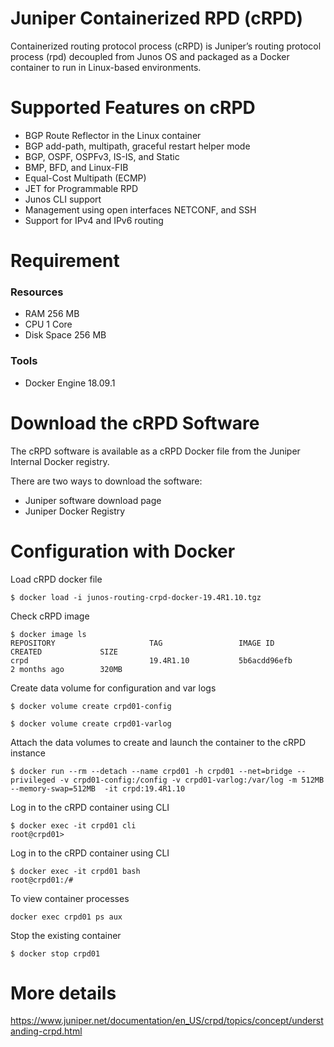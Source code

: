 
# Juniper Containerized RPD (cRPD) 

Containerized routing protocol process (cRPD) is Juniper’s routing protocol process (rpd) decoupled from Junos OS and packaged as a Docker container to run in Linux-based environments.

# Supported Features on cRPD
- BGP Route Reflector in the Linux container
- BGP add-path, multipath, graceful restart helper mode
- BGP, OSPF, OSPFv3, IS-IS, and Static
- BMP, BFD, and Linux-FIB
- Equal-Cost Multipath (ECMP)
- JET for Programmable RPD
- Junos CLI support
- Management using open interfaces NETCONF, and SSH
- Support for IPv4 and IPv6 routing


# Requirement

### Resources
 - RAM 256 MB
 - CPU 1 Core
 - Disk Space 256 MB

### Tools
 - Docker Engine 18.09.1


# Download the cRPD Software

The cRPD software is available as a cRPD Docker file from the Juniper Internal Docker registry.

There are two ways to download the software:

- Juniper software download page
- Juniper Docker Registry

# Configuration with Docker 

Load cRPD docker file 

```
$ docker load -i junos-routing-crpd-docker-19.4R1.10.tgz
```

Check cRPD image 

```
$ docker image ls
REPOSITORY                     TAG                 IMAGE ID            CREATED             SIZE
crpd                           19.4R1.10           5b6acdd96efb        2 months ago        320MB
```

Create data volume for configuration and var logs

```
$ docker volume create crpd01-config

$ docker volume create crpd01-varlog
```

Attach the data volumes to create and launch the container to the cRPD instance

```
$ docker run --rm --detach --name crpd01 -h crpd01 --net=bridge --privileged -v crpd01-config:/config -v crpd01-varlog:/var/log -m 512MB --memory-swap=512MB  -it crpd:19.4R1.10
```

Log in to the cRPD container using CLI

```
$ docker exec -it crpd01 cli
root@crpd01>
```

Log in to the cRPD container using CLI

```
$ docker exec -it crpd01 bash
root@crpd01:/#
```


To view container processes

```
docker exec crpd01 ps aux
```

Stop the existing container

```
$ docker stop crpd01
```



# More details

https://www.juniper.net/documentation/en_US/crpd/topics/concept/understanding-crpd.html


